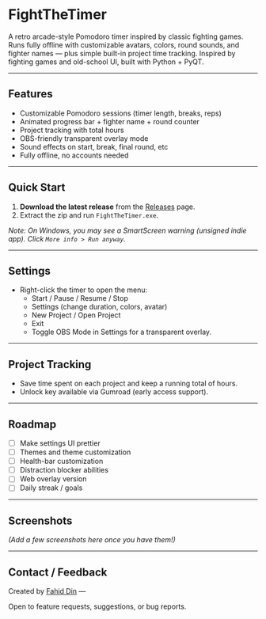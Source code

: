 # FightTheTimer
A retro arcade-style Pomodoro timer inspired by classic fighting games. Runs fully offline with customizable avatars, colors, round sounds, and fighter names — plus simple built-in project time tracking. 
Inspired by fighting games and old-school UI, built with Python + PyQT.

---

## Features

- Customizable Pomodoro sessions (timer length, breaks, reps)  
- Animated progress bar + fighter name + round counter  
- Project tracking with total hours  
- OBS-friendly transparent overlay mode  
- Sound effects on start, break, final round, etc  
- Fully offline, no accounts needed

---

## Quick Start

1. **Download the latest release** from the [Releases](https://github.com/stringsnare/FightTheTimer/releases) page.
2. Extract the zip and run `FightTheTimer.exe`.

*Note: On Windows, you may see a SmartScreen warning (unsigned indie app). Click `More info > Run anyway`.*

---

## Settings

- Right-click the timer to open the menu:
  - Start / Pause / Resume / Stop
  - Settings (change duration, colors, avatar)
  - New Project / Open Project
  - Exit
  - Toggle OBS Mode in Settings for a transparent overlay.

---

## Project Tracking

- Save time spent on each project and keep a running total of hours.
- Unlock key available via Gumroad (early access support).

---

## Roadmap

- [ ] Make settings UI prettier
- [ ] Themes and theme customization
- [ ] Health-bar customization
- [ ] Distraction blocker abilities
- [ ] Web overlay version
- [ ] Daily streak / goals

---

## Screenshots

*(Add a few screenshots here once you have them!)*

---

## Contact / Feedback

Created by [Fahid Din](https://github.com/stringsnare) —  


Open to feature requests, suggestions, or bug reports.